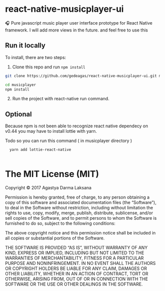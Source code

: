# react-native-musicplayer-ui
🎧  Pure javascript music player user interface prototype for React Native framework. I will add more views in the future. and feel free to use this

## Run it locally

To install, there are two steps:

1. Clone this repo and run `npm install`
  ```bash
  git clone https://github.com/gedeagas/react-native-musicplayer-ui.git musicplayer

  cd musicplayer
  npm install
  ```
2. Run the project with react-native run command.

## Optional
Because npm is not been able to recognize react native dependecy on v0.44 you may have to install lottie with yarn.

Todo so you can run this command ( in musicplayer directory )
```bash
  yarn add lottie-react-native
  
```

The MIT License (MIT)
=====================

Copyright © 2017 Agastya Darma Laksana

Permission is hereby granted, free of charge, to any person
obtaining a copy of this software and associated documentation
files (the “Software”), to deal in the Software without
restriction, including without limitation the rights to use,
copy, modify, merge, publish, distribute, sublicense, and/or sell
copies of the Software, and to permit persons to whom the
Software is furnished to do so, subject to the following
conditions:

The above copyright notice and this permission notice shall be
included in all copies or substantial portions of the Software.

THE SOFTWARE IS PROVIDED “AS IS”, WITHOUT WARRANTY OF ANY KIND,
EXPRESS OR IMPLIED, INCLUDING BUT NOT LIMITED TO THE WARRANTIES
OF MERCHANTABILITY, FITNESS FOR A PARTICULAR PURPOSE AND
NONINFRINGEMENT. IN NO EVENT SHALL THE AUTHORS OR COPYRIGHT
HOLDERS BE LIABLE FOR ANY CLAIM, DAMAGES OR OTHER LIABILITY,
WHETHER IN AN ACTION OF CONTRACT, TORT OR OTHERWISE, ARISING
FROM, OUT OF OR IN CONNECTION WITH THE SOFTWARE OR THE USE OR
OTHER DEALINGS IN THE SOFTWARE.
